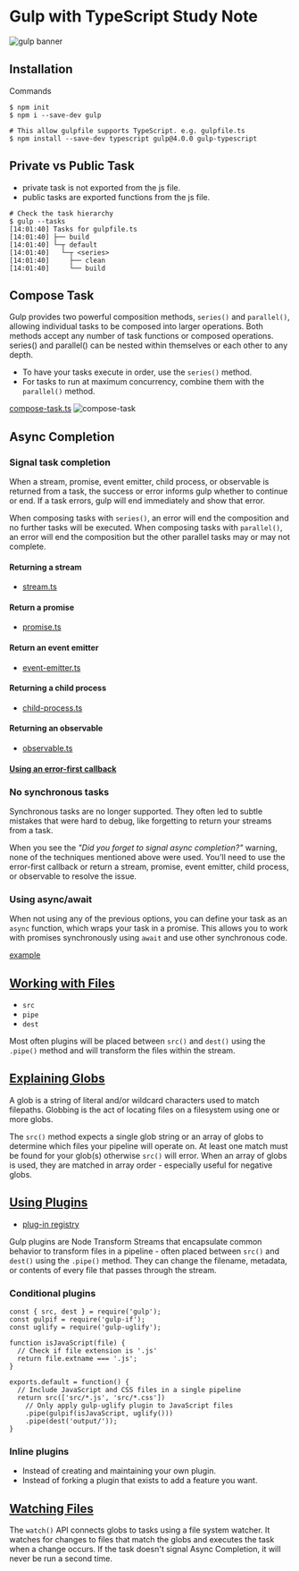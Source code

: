# Gulp with TypeScript Study Note

![gulp banner](images/gulp.png)

## Installation 

Commands
```
$ npm init
$ npm i --save-dev gulp
```

```
# This allow gulpfile supports TypeScript. e.g. gulpfile.ts
$ npm install --save-dev typescript gulp@4.0.0 gulp-typescript
```

## Private vs Public Task

- private task is not exported from the js file. 
- public tasks are exported functions from the js file.

```
# Check the task hierarchy
$ gulp --tasks
[14:01:40] Tasks for gulpfile.ts
[14:01:40] ├── build
[14:01:40] └─┬ default
[14:01:40]   └─┬ <series>
[14:01:40]     ├── clean
[14:01:40]     └── build
```

## Compose Task

Gulp provides two powerful composition methods, ```series()``` and ```parallel()```, allowing individual tasks to be composed into larger operations. Both methods accept any number of task functions or composed operations. series() and parallel() can be nested within themselves or each other to any depth.
- To have your tasks execute in order, use the ```series()``` method.
- For tasks to run at maximum concurrency, combine them with the ```parallel()``` method.

[compose-task.ts](./src/compose.task.ts)
![compose-task](images/compose-task.PNG)

## Async Completion

### Signal task completion

When a stream, promise, event emitter, child process, or observable is returned from a task, the success or error informs gulp whether to continue or end. If a task errors, gulp will end immediately and show that error.

When composing tasks with ```series()```, an error will end the composition and no further tasks will be executed. When composing tasks with ```parallel()```, an error will end the composition but the other parallel tasks may or may not complete.

#### Returning a stream
- [stream.ts](./src/stream.ts)

#### Return a promise
- [promise.ts](./src/promise.ts)

#### Return an event emitter
- [event-emitter.ts](./src/event-emitter.ts)

#### Returning a child process
- [child-process.ts](./src/child-process.ts)

#### Returning an observable
- [observable.ts](./src/observable.ts)

#### [Using an error-first callback ](https://gulpjs.com/docs/en/getting-started/async-completion#using-an-error-first-callback)


### No synchronous tasks

Synchronous tasks are no longer supported. They often led to subtle mistakes that were hard to debug, like forgetting to return your streams from a task.

When you see the _"Did you forget to signal async completion?"_ warning, none of the techniques mentioned above were used. You'll need to use the error-first callback or return a stream, promise, event emitter, child process, or observable to resolve the issue.

### Using async/await

When not using any of the previous options, you can define your task as an ```async``` function, which wraps your task in a promise. This allows you to work with promises synchronously using ```await``` and use other synchronous code.

[example](./src/async-await.ts)


## [Working with Files](https://gulpjs.com/docs/en/getting-started/working-with-files#working-with-files)

- ```src```
- ```pipe```
- ```dest```

Most often plugins will be placed between ```src()``` and ```dest()``` using the ```.pipe()``` method and will transform the files within the stream.

## [Explaining Globs](https://gulpjs.com/docs/en/getting-started/explaining-globs#explaining-globs)

A glob is a string of literal and/or wildcard characters used to match filepaths. Globbing is the act of locating files on a filesystem using one or more globs.

The ```src()``` method expects a single glob string or an array of globs to determine which files your pipeline will operate on. At least one match must be found for your glob(s) otherwise ```src()``` will error. When an array of globs is used, they are matched in array order - especially useful for negative globs.

## [Using Plugins](https://gulpjs.com/docs/en/getting-started/using-plugins)

- [plug-in registry](https://gulpjs.com/plugins/)

Gulp plugins are Node Transform Streams that encapsulate common behavior to transform files in a pipeline - often placed between ```src()``` and ```dest()``` using the ```.pipe()``` method. They can change the filename, metadata, or contents of every file that passes through the stream.

### Conditional plugins 
```
const { src, dest } = require('gulp');
const gulpif = require('gulp-if');
const uglify = require('gulp-uglify');

function isJavaScript(file) {
  // Check if file extension is '.js'
  return file.extname === '.js';
}

exports.default = function() {
  // Include JavaScript and CSS files in a single pipeline
  return src(['src/*.js', 'src/*.css'])
    // Only apply gulp-uglify plugin to JavaScript files
    .pipe(gulpif(isJavaScript, uglify()))
    .pipe(dest('output/'));
}
```
### Inline plugins

- Instead of creating and maintaining your own plugin.
- Instead of forking a plugin that exists to add a feature you want.

## [Watching Files ](https://gulpjs.com/docs/en/getting-started/watching-files#watching-files)

The ```watch()``` API connects globs to tasks using a file system watcher. It watches for changes to files that match the globs and executes the task when a change occurs. If the task doesn't signal Async Completion, it will never be run a second time.

